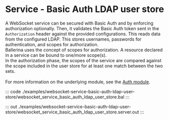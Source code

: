 # Service - Basic Auth LDAP user store

A WebSocket service can be secured with Basic Auth and by enforcing
authorization optionally. Then, it validates the Basic Auth token sent in
the `Authorization` header against the provided configurations. This reads
data from the configured LDAP. This stores usernames, passwords for
authentication, and scopes for authorization.<br/>
Ballerina uses the concept of scopes for authorization. A resource declared
in a service can be bound to one/more scope(s).<br/>
In the authorization phase, the scopes of the service are compared
against the scope included in the user store for at least one match between
the two sets.<br/><br/>
For more information on the underlying module,
see the [Auth module](https://docs.central.ballerina.io/ballerina/auth/latest/).

::: code ./examples/websocket-service-basic-auth-ldap-user-store/websocket_service_basic_auth_ldap_user_store.bal :::

::: out ./examples/websocket-service-basic-auth-ldap-user-store/websocket_service_basic_auth_ldap_user_store.server.out :::